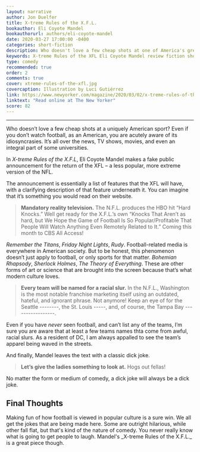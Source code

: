 ```yaml
---
layout: narrative
author: Jon Duelfer
title: X-treme Rules of the X.F.L.
bookauthor: Eli Coyote Mandel
bookauthorurl: authors/eli-coyote-mandel
date: 2020-03-27 17:00:00 -0400
categories: short-fiction
description: Who doesn't love a few cheap shots at one of America's great sports? Especially one that touches almost every part of our society.
keywords: X-treme Rules of the XFL Eli Coyote Mandel review fiction short story the new yorker
type: comedy
recommended: true
order: 2
comments: true
cover: xtreme-rules-of-the-xfl.jpg
covercaption: Illustration by Luci Gutiérrez
link: https://www.newyorker.com/magazine/2020/03/02/x-treme-rules-of-the-xfl
linktext: "Read online at The New Yorker"
score: 82
---
```

<hr/>

Who doesn’t love a few cheap shots at a uniquely American sport? Even if you don’t watch football, as an American, you are acutely aware of its idiosyncrasies. It’s all over the news, TV shows, movies, and even an integral part of some universities.

In _X-treme Rules of the X.F.L_, Eli Coyote Mandel makes a fake public announcement for the return of the XFL – a less popular, more extreme version of the NFL.

The announcement is essentially a list of features that the XFL will have, with a clarifying description of that feature underneath it. You can imagine that it’s something you would read on their website.
> <strong>Mandatory reality television.</strong> The N.F.L. produces the HBO hit “Hard Knocks.” Well get ready for the X.F.L.’s own “Knocks That Aren’t as hard, but We Hope the Game of Football Is So Popular/Profitable That People Will Watch Anything Even Remotely Related to It.” Coming this month to CBS All Access!

_Remember the Titans_, _Friday Night Lights_, _Rudy_. Football-related media is everywhere in American society. But to be honest, this phenomenon doesn’t just apply to football, or only sports for that matter. _Bohemian Rhapsody_, _Sherlock Holmes_, _The Theory of Everything_. These are other forms of art or science that are brought into the screen because that’s what modern culture loves.

> <strong>Every team will be named for a racial slur.</strong> In the N.F.L., Washington is the most notable franchise marketing itself using an outdated, hateful, and ignorant phrase. Not anymore! Keep an eye of for the Seattle --------, the St. Louis -----, and, of course, the Tampa Bay -----------------.

Even if you have _never_ seen football, and can’t list any of the teams, I’m sure you are aware that at least a few teams names thta come from awful, racial slurs. As a resident of DC, I am always appalled to see the team’s apparel being waved in the streets.

And finally, Mandel leaves the text with a classic dick joke.
> <strong>Let’s give the ladies something to look at.</strong> Hogs out fellas!

No matter the form or medium of comedy, a dick joke will always be a dick joke.

<h2><strong>Final Thoughts</strong></h2>
Making fun of how football is viewed in popular culture is a sure win. We all get the jokes that are being made here. Some are outright hilarious, while other fall flat, but that's kind of the nature of comedy. You never really know what is going to get people to laugh. Mandel's _X-treme Rules of the X.F.L._ is a great piece though.
